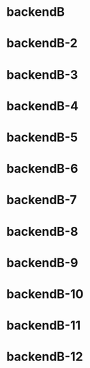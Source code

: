 # backendB
# backendB-2
# backendB-3
# backendB-4
# backendB-5
# backendB-6
# backendB-7
# backendB-8
# backendB-9
# backendB-10
# backendB-11
# backendB-12
